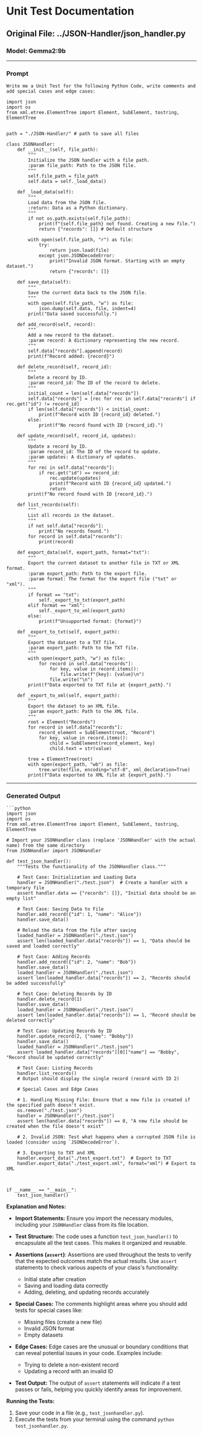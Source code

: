 # Unit Test Documentation
## Original File: ../JSON-Handler/json_handler.py

### Model: Gemma2:9b

<hr>

### Prompt

```
Write me a Unit Test for the following Python Code, write comments and add special cases and edge cases:

import json
import os
from xml.etree.ElementTree import Element, SubElement, tostring, ElementTree


path = "./JSON-Handler/" # path to save all files

class JSONHandler:
    def __init__(self, file_path):
        """
        Initialize the JSON handler with a file path.
        :param file_path: Path to the JSON file.
        """
        self.file_path = file_path
        self.data = self._load_data()

    def _load_data(self):
        """
        Load data from the JSON file.
        :return: Data as a Python dictionary.
        """
        if not os.path.exists(self.file_path):
            print(f"{self.file_path} not found. Creating a new file.")
            return {"records": []} # Default structure

        with open(self.file_path, "r") as file:
            try:
                return json.load(file)
            except json.JSONDecodeError:
                print("Invalid JSON format. Starting with an empty dataset.")
                return {"records": []}

    def save_data(self):
        """
        Save the current data back to the JSON file.
        """
        with open(self.file_path, "w") as file:
            json.dump(self.data, file, indent=4)
        print("Data saved successfully.")

    def add_record(self, record):
        """
        Add a new record to the dataset.
        :param record: A dictionary representing the new record.
        """
        self.data["records"].append(record)
        print(f"Record added: {record}")

    def delete_record(self, record_id):
        """
        Delete a record by ID.
        :param record_id: The ID of the record to delete.
        """
        initial_count = len(self.data["records"])
        self.data["records"] = [rec for rec in self.data["records"] if rec.get("id") != record_id]
        if len(self.data["records"]) < initial_count:
            print(f"Record with ID {record_id} deleted.")
        else:
            print(f"No record found with ID {record_id}.")

    def update_record(self, record_id, updates):
        """
        Update a record by ID.
        :param record_id: The ID of the record to update.
        :param updates: A dictionary of updates.
        """
        for rec in self.data["records"]:
            if rec.get("id") == record_id:
                rec.update(updates)
                print(f"Record with ID {record_id} updated.")
                return
        print(f"No record found with ID {record_id}.")

    def list_records(self):
        """
        List all records in the dataset.
        """
        if not self.data["records"]:
            print("No records found.")
        for record in self.data["records"]:
            print(record)

    def export_data(self, export_path, format="txt"):
        """
        Export the current dataset to another file in TXT or XML format.
        :param export_path: Path to the export file.
        :param format: The format for the export file ("txt" or "xml").
        """
        if format == "txt":
            self._export_to_txt(export_path)
        elif format == "xml":
            self._export_to_xml(export_path)
        else:
            print(f"Unsupported format: {format}")

    def _export_to_txt(self, export_path):
        """
        Export the dataset to a TXT file.
        :param export_path: Path to the TXT file.
        """
        with open(export_path, "w") as file:
            for record in self.data["records"]:
                for key, value in record.items():
                    file.write(f"{key}: {value}\n")
                file.write("\n")
        print(f"Data exported to TXT file at {export_path}.")

    def _export_to_xml(self, export_path):
        """
        Export the dataset to an XML file.
        :param export_path: Path to the XML file.
        """
        root = Element("Records")
        for record in self.data["records"]:
            record_element = SubElement(root, "Record")
            for key, value in record.items():
                child = SubElement(record_element, key)
                child.text = str(value)
        
        tree = ElementTree(root)
        with open(export_path, "wb") as file:
            tree.write(file, encoding="utf-8", xml_declaration=True)
        print(f"Data exported to XML file at {export_path}.")
```

<hr>

### Generated Output

```
```python
import json
import os
from xml.etree.ElementTree import Element, SubElement, tostring, ElementTree

# Import your JSONHandler class (replace 'JSONHandler' with the actual name) from the same directory
from JSONHandler import JSONHandler 

def test_json_handler():
    """Tests the functionality of the JSONHandler class."""

    # Test Case: Initialization and Loading Data
    handler = JSONHandler("./test.json")  # Create a handler with a temporary file
    assert handler.data == {"records": []}, "Initial data should be an empty list"

    # Test Case: Saving Data to File
    handler.add_record({"id": 1, "name": "Alice"})
    handler.save_data()  

    # Reload the data from the file after saving
    loaded_handler = JSONHandler("./test.json") 
    assert len(loaded_handler.data["records"]) == 1, "Data should be saved and loaded correctly"

    # Test Case: Adding Records
    handler.add_record({"id": 2, "name": "Bob"})
    handler.save_data() 
    loaded_handler = JSONHandler("./test.json")  
    assert len(loaded_handler.data["records"]) == 2, "Records should be added successfully"

    # Test Case: Deleting Records by ID
    handler.delete_record(1)
    handler.save_data() 
    loaded_handler = JSONHandler("./test.json")  
    assert len(loaded_handler.data["records"]) == 1, "Record should be deleted correctly"

    # Test Case: Updating Records by ID
    handler.update_record(2, {"name": "Bobby"})
    handler.save_data()
    loaded_handler = JSONHandler("./test.json")
    assert loaded_handler.data["records"][0]["name"] == "Bobby", "Record should be updated correctly"

    # Test Case: Listing Records 
    handler.list_records()  
    # Output should display the single record (record with ID 2)

    # Special Cases and Edge Cases

    # 1. Handling Missing File: Ensure that a new file is created if the specified path doesn't exist.
    os.remove("./test.json")
    handler = JSONHandler("./test.json")  
    assert len(handler.data["records"]) == 0, "A new file should be created when the file doesn't exist"

    # 2. Invalid JSON: Test what happens when a corrupted JSON file is loaded (consider using `JSONDecodeError`).

    # 3. Exporting to TXT and XML
    handler.export_data("./test_export.txt")  # Export to TXT
    handler.export_data("./test_export.xml", format="xml") # Export to XML



if __name__ == "__main__":
    test_json_handler() 

```

**Explanation and Notes:**

* **Import Statements:** Ensure you import the necessary modules, including your `JSONHandler` class from its file location.


* **Test Structure:** The code uses a function `test_json_handler()` to encapsulate all the test cases. This makes it organized and reusable.
* **Assertions (`assert`)**: Assertions are used throughout the tests to verify that the expected outcomes match the actual results.  Use `assert` statements to check various aspects of your class's functionality:
   - Initial state after creation
   - Saving and loading data correctly
   - Adding, deleting, and updating records accurately
* **Special Cases:** The comments highlight areas where you should add tests for special cases like:
    - Missing files (create a new file)
    - Invalid JSON format
    - Empty datasets 

* **Edge Cases:** Edge cases are the unusual or boundary conditions that can reveal potential issues in your code. Examples include:
   - Trying to delete a non-existent record
   - Updating a record with an invalid ID


* **Test Output:** The output of `assert` statements will indicate if a test passes or fails, helping you quickly identify areas for improvement.



**Running the Tests:**

1. Save your code in a file (e.g., `test_jsonhandler.py`).
2. Execute the tests from your terminal using the command `python test_jsonhandler.py`.
```